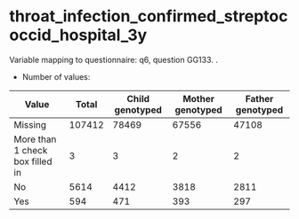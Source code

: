 # throat_infection_confirmed_streptococcid_hospital_3y
Variable mapping to questionnaire: q6, question GG133.
.
- Number of values:

| Value | Total | Child genotyped | Mother genotyped | Father genotyped |
| ----- | ----- | --------------- | ---------------- | ---------------- |
| Missing | 107412 | 78469 | 67556 | 47108 |
| More than 1 check box filled in | 3 | 3 | 2 |2 |
| No | 5614 | 4412 | 3818 |2811 |
| Yes | 594 | 471 | 393 |297 |



